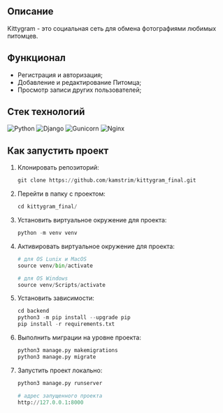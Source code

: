 ## Описание

Kittygram - это социальная сеть для обмена фотографиями любимых питомцев.

## Функционал

- Регистрация и авторизация;
- Добавление и редактирование Питомца;
- Просмотр записи других пользователей;

## Стек технологий

![Python](https://img.shields.io/badge/python-3670A0?style=for-the-badge&logo=python&logoColor=ffdd54)
![Django](https://img.shields.io/badge/django-%23092E20.svg?style=for-the-badge&logo=django&logoColor=white)
![Gunicorn](https://img.shields.io/badge/gunicorn-%298729.svg?style=for-the-badge&logo=gunicorn&logoColor=white)
![Nginx](https://img.shields.io/badge/nginx-%23009639.svg?style=for-the-badge&logo=nginx&logoColor=white)

## Как запустить проект

1. Клонировать репозиторий:

   ```python
   git clone https://github.com/kamstrim/kittygram_final.git
   ```

2. Перейти в папку с проектом:

   ```python
   cd kittygram_final/
   ```

3. Установить виртуальное окружение для проекта:

   ```python
   python -m venv venv
   ```

4. Активировать виртуальное окружение для проекта:

   ```python
   # для OS Lunix и MacOS
   source venv/bin/activate

   # для OS Windows
   source venv/Scripts/activate
   ```

5. Установить зависимости:

   ```python
   cd backend
   python3 -m pip install --upgrade pip
   pip install -r requirements.txt
   ```

6. Выполнить миграции на уровне проекта:

   ```python
   python3 manage.py makemigrations
   python3 manage.py migrate
   ```

7. Запустить проект локально:

   ```python
   python3 manage.py runserver

   # адрес запущенного проекта
   http://127.0.0.1:8000
   ```
